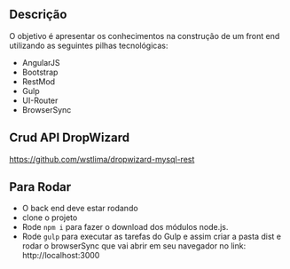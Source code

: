 ## Descrição
O objetivo é apresentar os conhecimentos na construção de um front end utilizando as seguintes pilhas tecnológicas:

* AngularJS
* Bootstrap
* RestMod
* Gulp
* UI-Router
* BrowserSync

## Crud API DropWizard
https://github.com/wstlima/dropwizard-mysql-rest

## Para Rodar
* O back end deve estar rodando
* clone o projeto
* Rode `npm i` para fazer o download dos módulos node.js. 
* Rode `gulp` para executar as tarefas do Gulp e assim criar a pasta dist e rodar o browserSync que vai abrir em seu navegador no link: http://localhost:3000
